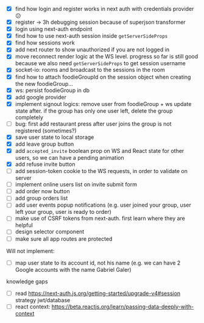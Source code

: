- [x] find how login and register works in next auth with credentials provider 😕
- [x] register -> 3h debugging session because of superjson transformer
- [x] login using next-auth endpoint
- [x] find how to use next-auth session inside `getServerSideProps`
- [x] find how sessions work
- [x] add next router to show unauthorized if you are not logged in
- [x] move reconnect render logic at the WS level. progress so far is still good because we also need `getServerSideProps` to get session username
- [x] socket-io: rooms and broadcast to the sessions in the room
- [x] find how to attach foodieGroupId on the session object when creating the new foodieGroup...
- [x] ws: persist foodieGroup in db
- [x] add google provider
- [x] implement signout logics: remove user from foodieGroup + ws update state after. if the group has only one user left, delete the group completely
- [ ] bug: first add restaurant press after user joins the group is not registered (sometimes?)
- [x] save user state to local storage
- [x] add leave group button
- [x] add `accepted_invite` boolean prop on WS and React state for other users, so we can have a pending animation
- [x] add refuse invite button
- [ ] add session-token cookie to the WS requests, in order to validate on server
- [ ] implement online users list on invite submit form
- [ ] add order now button
- [ ] add group orders list
- [ ] add user events popup notifications (e.g. user joined your group, user left your group, user is ready to order)
- [ ] make use of CSRF tokens from next-auth. first learn where they are helpful
- [ ] design selector component
- [ ] make sure all app routes are protected

Will not implement:
- [ ] map user state to its account id, not his name (e.g. we can have 2  Google accounts with the name Gabriel Galer)

knowledge gaps
- [ ] read https://next-auth.js.org/getting-started/upgrade-v4#session strategy jwt/database
- [ ] react context: https://beta.reactjs.org/learn/passing-data-deeply-with-context
